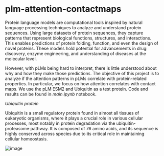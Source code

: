 # plm-attention-contactmaps
Protein language models are computational tools inspired by natural language processing techniques to analyze and understand protein sequences. Using large datasets of protein sequences, they capture patterns that represent biological functions, structures, and interactions. This enables predictions of protein folding, function, and even the design of novel proteins. These models hold potential for advancements in drug discovery, enzyme engineering, and understanding of diseases at the molecular level.

However, with pLMs being hard to interpret, there is little understood about why and how they make those predictions. The objective of this project is to analyze if the attention patterns in pLMs correlate with protein-related properties. In particular, we focus on how attention correlates with contact maps. We use the pLM ESM2 and Ubiquitin as a test protein. Code and results can be found in *main.ipynb* notebook.

*Ubiquitin protein*

Ubiquitin is a small regulatory protein found in almost all tissues of eukaryotic organisms, where it plays a crucial role in various cellular processes, most notably in protein degradation via the ubiquitin-proteasome pathway. It is composed of 76 amino acids, and its sequence is highly conserved across species due to its critical role in maintaining cellular homeostasis.

![image](https://github.com/user-attachments/assets/5a8afbf9-2346-4612-9a4e-ea3aa7b2cd60)
